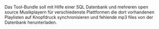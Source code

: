 Das Tool-Bundle soll mit Hilfe einer SQL Datenbank und mehreren open source Musikplayern
für verschiedenste Plattformen die dort vorhandenen Playlisten auf Knopfdruck
synchronisieren und fehlende mp3 files von der Datenbank herunterladen.

